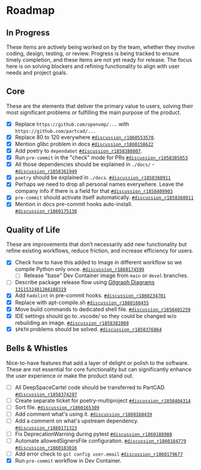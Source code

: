 # Roadmap

## In Progress

These items are actively being worked on by the team, whether they involve coding, design, testing, or review. Progress
is being tracked to ensure timely completion, and these items are not yet ready for release. The focus here is on
solving blockers and refining functionality to align with user needs and project goals.

## Core

These are the elements that deliver the primary value to users, solving their most significant problems or fulfilling
the main purpose of the product.

- [x] Replace `https://github.com/openvmp/...` with `https://github.com/partcad/...`
- [x] Replace 80 to 120 everywhere
      [`#discussion_r1860553570`](https://github.com/partcad/partcad/pull/213#discussion_r1860553570).
- [x] Mention glibc problem in docs
      [`#discussion_r1860158622`](https://github.com/partcad/partcad/pull/213#discussion_r1860158622)
- [x] Add poetry to `dependabot`
      [`#discussion_r1858388007`](https://github.com/partcad/partcad/pull/213#discussion_r1858388007).
- [x] Run `pre-commit` in the "check" mode for PRs
      [`#discussion_r1858385853`](https://github.com/partcad/partcad/pull/213#discussion_r1858385853)
- [x] All those dependencies should be explained in `./docs/` -
      [`#discussion_r1858361949`](https://github.com/partcad/partcad/pull/213#discussion_r1858361949)
- [x] `poetry` should be explained in `./docs`.
      [`#discussion_r1858368911`](https://github.com/partcad/partcad/pull/213#discussion_r1858368911)
- [x] Perhaps we need to drop all personal names everywhere. Leave the company info if there is a field for that
      [`#discussion_r1858409903`](https://github.com/partcad/partcad/pull/213#discussion_r1858409903)
- [x] `pre-commit` should activate itself automatically.
      [`#discussion_r1858368911`](https://github.com/partcad/partcad/pull/213#discussion_r1858368911)
- [x] Mention in docs pre-commit hooks auto-install.
      [`#discussion_r1860175130`](https://github.com/partcad/partcad/pull/213#discussion_r1860175130)

## Quality of Life

These are improvements that don’t necessarily add new functionality but refine existing workflows, reduce friction, and
increase efficiency for users.

- [x] Check how to have this added to Image in different workflow so we compile Python only once.
      [`#discussion_r1860174599`](https://github.com/partcad/partcad/pull/213#discussion_r1860174599)
  - [ ] Release "base" Dev Container image from `main` or `devel` branches.
- [ ] Describe package release flow using [Gitgraph Diagrams](https://mermaid.js.org/syntax/gitgraph.html)
      [`1311532481266188319`](https://discord.com/channels/1308854595987968051/1308857684547600384/1311532481266188319)
- [x] Add `hadolint` in pre-commit hooks.
      [`#discussion_r1860234701`](https://github.com/partcad/partcad/pull/213#discussion_r1860234701)
- [x] Replace with apt-compile.sh
      [`#discussion_r1860160455`](https://github.com/partcad/partcad/pull/213#discussion_r1860160455)
- [x] Move build commands to dedicated shell file.
      [`#discussion_r1858401259`](https://github.com/partcad/partcad/pull/213#discussion_r1858401259)
- [x] IDE settings should go to .vscode/ so they could be changed w/o rebuilding an image.
      [`#discussion_r1858382800`](https://github.com/partcad/partcad/pull/213#discussion_r1858382800)
- [x] `$PATH` problems should be solved.
      [`#discussion_r1858376864`](https://github.com/partcad/partcad/pull/213#discussion_r1858376864)

## Bells & Whistles

Nice-to-have features that add a layer of delight or polish to the software. These are not essential for core
functionality but can significantly enhance the user experience or make the product stand out.

- [ ] All DeepSpaceCartel code should be transferred to PartCAD.
      [`#discussion_r1858374297`](https://github.com/partcad/partcad/pull/213#discussion_r1858374297)
- [ ] Create separate ticket for poetry-multiproject
      [`#discussion_r1858404314`](https://github.com/partcad/partcad/pull/213#discussion_r1858404314)
- [ ] Sort file. [`#discussion_r1860165309`](https://github.com/partcad/partcad/pull/213#discussion_r1860165309)
- [ ] Add comment what's using it.
      [`#discussion_r1860168439`](https://github.com/partcad/partcad/pull/213#discussion_r1860168439)
- [ ] Add a comment on what's upstream dependency.
      [`#discussion_r1860171323`](https://github.com/partcad/partcad/pull/213#discussion_r1860171323)
- [ ] Fix DeprecationWarning during pytest
      [`#discussion_r1860188980`](https://github.com/partcad/partcad/pull/213#discussion_r1860188980)
- [ ] Automate allowedSignersFile configuration.
      [`#discussion_r1860184779`](https://github.com/partcad/partcad/pull/213#discussion_r1860184779)
      [`#discussion_r1860183016`](https://github.com/partcad/partcad/pull/213#discussion_r1860183016)
- [ ] Add error check to `git config user.email`
      [`#discussion_r1860179677`](https://github.com/partcad/partcad/pull/213#discussion_r1860179677)
- [x] Run `pre-commit` workflow in Dev Container.

